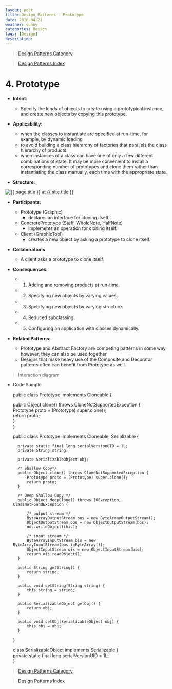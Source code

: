 ```yaml
---
layout: post
title: Design Patterns - Prototype
date: 2016-04-21
weather: sunny
categories: Design 
tags: [Design]
description: 
---
```


> [Design Patterns Category](http://raysxysun.github.io/categories/#Design)

> [Design Patterns Index](http://raysxysun.github.io/design/2016/04/18/DesignPatterns/)

# 4. Prototype

- **Intent**: 
	- Specify the kinds of objects to create using a prototypical instance, and create new objects by copying this prototype.
- **Applicability**:
	- when the classes to instantiate are specified at run-time, for example, by dynamic loading
	- to avoid building a class hierarchy of factories that parallels the class hierarchy of products
	- when instances of a class can have one of only a few different combinations of state. It may be more convenient to install a corresponding number of prototypes and clone them rather than instantiating the class manually, each time with the appropriate state.

- **Structure**:	

<img src="{{ site.url }}/assets/img/2016-04-18-DesignPatterns/Prototype.png" alt="{{ page.title }} at {{ site.title }}">

- **Participants**:
	- Prototype (Graphic)
		- declares an interface for cloning itself.
	- ConcretePrototype (Staff, WholeNote, HalfNote)
		- implements an operation for cloning itself.
	- Client (GraphicTool)
		- creates a new object by asking a prototype to clone itself.

- **Collaborations**
	- A client asks a prototype to clone itself.

- **Consequences**:
	- 1. Adding and removing products at run-time.
	- 2. Specifying new objects by varying values.
	- 3. Specifying new objects by varying structure.
	- 4. Reduced subclassing.
	- 5. Configuring an application with classes dynamically.

- **Related Patterns**:
	- Prototype and Abstract Factory are competing patterns in some way, however, they can also be used together
	- Designs that make heavy use of the Composite and Decorator patterns often can benefit from Prototype as well.

> Interaction diagram

	

- Code Sample

	public class Prototype implements Cloneable {  
  
    public Object clone() throws CloneNotSupportedException {  
	        Prototype proto = (Prototype) super.clone();  
	        return proto;  
	    }  
	}

	public class Prototype implements Cloneable, Serializable {  
	  
	    private static final long serialVersionUID = 1L;  
	    private String string;  
	  
	    private SerializableObject obj;  
	  
	    /* Shallow Copy*/  
	    public Object clone() throws CloneNotSupportedException {  
	        Prototype proto = (Prototype) super.clone();  
	        return proto;  
	    }  
	  
	    /* Deep Shallow Copy */  
	    public Object deepClone() throws IOException, ClassNotFoundException {  
	  
	        /* output stream */  
	        ByteArrayOutputStream bos = new ByteArrayOutputStream();  
	        ObjectOutputStream oos = new ObjectOutputStream(bos);  
	        oos.writeObject(this);  
	  
	        /* input stream */  
	        ByteArrayInputStream bis = new ByteArrayInputStream(bos.toByteArray());  
	        ObjectInputStream ois = new ObjectInputStream(bis);  
	        return ois.readObject();  
	    }  
	  
	    public String getString() {  
	        return string;  
	    }  
	  
	    public void setString(String string) {  
	        this.string = string;  
	    }  
	  
	    public SerializableObject getObj() {  
	        return obj;  
	    }  
	  
	    public void setObj(SerializableObject obj) {  
	        this.obj = obj;  
	    }  
	  
	}  
	  
	class SerializableObject implements Serializable {  
	    private static final long serialVersionUID = 1L;  
	}  

> [Design Patterns Category](http://raysxysun.github.io/categories/#Design)

> [Design Patterns Index](http://raysxysun.github.io/design/2016/04/18/DesignPatterns/)